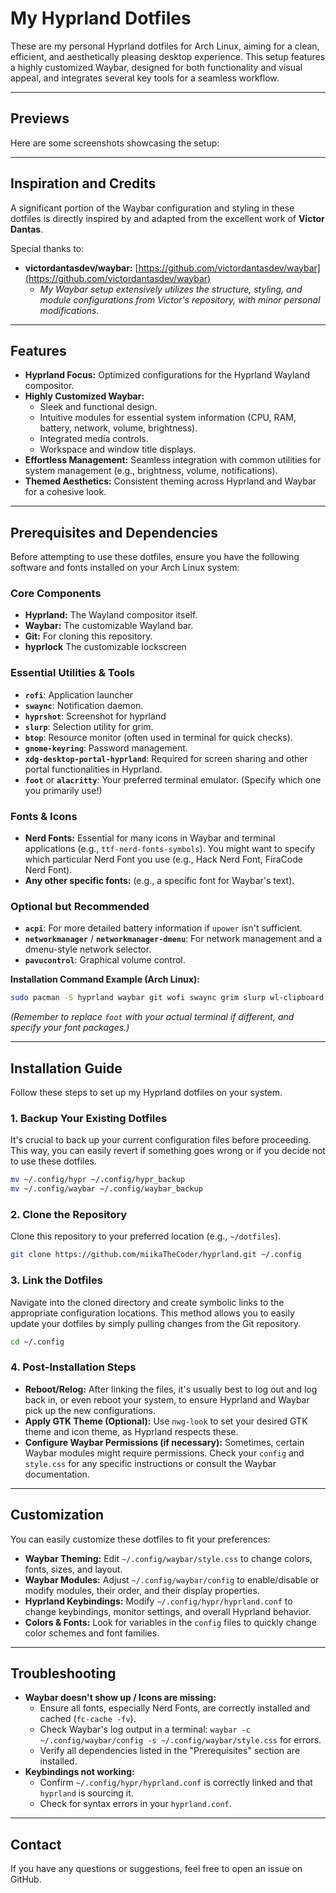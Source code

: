# My Hyprland Dotfiles

These are my personal Hyprland dotfiles for Arch Linux, aiming for a clean, efficient, and aesthetically pleasing desktop experience. This setup features a highly customized Waybar, designed for both functionality and visual appeal, and integrates several key tools for a seamless workflow.

---

## Previews

Here are some screenshots showcasing the setup:

<!-- TODO: Add your screenshots here!
You can embed them like this:
![Screenshot 1 Description](path/to/your/screenshot1.png)
![Screenshot 2 Description](path/to/your/screenshot2.png)
Or link to a gallery:
[View more screenshots in the gallery!](link-to-your-gallery-or-imgur-album)
-->

---

## Inspiration and Credits

A significant portion of the Waybar configuration and styling in these dotfiles is directly inspired by and adapted from the excellent work of **Victor Dantas**.

Special thanks to:

*   **victordantasdev/waybar:** [https://github.com/victordantasdev/waybar](https://github.com/victordantasdev/waybar)
    *   *My Waybar setup extensively utilizes the structure, styling, and module configurations from Victor's repository, with minor personal modifications.*

---

## Features

*   **Hyprland Focus:** Optimized configurations for the Hyprland Wayland compositor.
*   **Highly Customized Waybar:**
    *   Sleek and functional design.
    *   Intuitive modules for essential system information (CPU, RAM, battery, network, volume, brightness).
    *   Integrated media controls.
    *   Workspace and window title displays.
*   **Effortless Management:** Seamless integration with common utilities for system management (e.g., brightness, volume, notifications).
*   **Themed Aesthetics:** Consistent theming across Hyprland and Waybar for a cohesive look.

---

## Prerequisites and Dependencies

Before attempting to use these dotfiles, ensure you have the following software and fonts installed on your Arch Linux system:

### Core Components

*   **Hyprland:** The Wayland compositor itself.
*   **Waybar:** The customizable Wayland bar.
*   **Git:** For cloning this repository.
*   **hyprlock** The customizable lockscreen

### Essential Utilities & Tools

*   **`rofi`**: Application launcher
*   **`swaync`**: Notification daemon.
*   **`hyprshot`**: Screenshot for hyprland
*   **`slurp`**: Selection utility for grim.
*   **`btop`**: Resource monitor (often used in terminal for quick checks).
*   **`gnome-keyring`**: Password management.
*   **`xdg-desktop-portal-hyprland`**: Required for screen sharing and other portal functionalities in Hyprland.
*   **`foot`** or **`alacritty`**: Your preferred terminal emulator. (Specify which one you primarily use!)

### Fonts & Icons

*   **Nerd Fonts:** Essential for many icons in Waybar and terminal applications (e.g., `ttf-nerd-fonts-symbols`). You might want to specify which particular Nerd Font you use (e.g., Hack Nerd Font, FiraCode Nerd Font).
*   **Any other specific fonts:** (e.g., a specific font for Waybar's text).

### Optional but Recommended

*   **`acpi`**: For more detailed battery information if `upower` isn't sufficient.
*   **`networkmanager`** / **`networkmanager-dmenu`**: For network management and a dmenu-style network selector.
*   **`pavucontrol`**: Graphical volume control.

**Installation Command Example (Arch Linux):**

```bash
sudo pacman -S hyprland waybar git wofi swaync grim slurp wl-clipboard playerctl pamixer brightnessctl btop nwg-look polkit-gnome gnome-keyring xdg-desktop-portal-hyprland foot # Add your specific terminal and fonts here
```
*(Remember to replace `foot` with your actual terminal if different, and specify your font packages.)*

---

## Installation Guide

Follow these steps to set up my Hyprland dotfiles on your system.

### 1. Backup Your Existing Dotfiles

It's crucial to back up your current configuration files before proceeding. This way, you can easily revert if something goes wrong or if you decide not to use these dotfiles.

```bash
mv ~/.config/hypr ~/.config/hypr_backup
mv ~/.config/waybar ~/.config/waybar_backup
```

### 2. Clone the Repository

Clone this repository to your preferred location (e.g., `~/dotfiles`).

```bash
git clone https://github.com/miikaTheCoder/hyprland.git ~/.config
```

### 3. Link the Dotfiles

Navigate into the cloned directory and create symbolic links to the appropriate configuration locations. This method allows you to easily update your dotfiles by simply pulling changes from the Git repository.

```bash
cd ~/.config
```

### 4. Post-Installation Steps

*   **Reboot/Relog:** After linking the files, it's usually best to log out and log back in, or even reboot your system, to ensure Hyprland and Waybar pick up the new configurations.
*   **Apply GTK Theme (Optional):** Use `nwg-look` to set your desired GTK theme and icon theme, as Hyprland respects these.
*   **Configure Waybar Permissions (if necessary):** Sometimes, certain Waybar modules might require permissions. Check your `config` and `style.css` for any specific instructions or consult the Waybar documentation.

---

## Customization

You can easily customize these dotfiles to fit your preferences:

*   **Waybar Theming:** Edit `~/.config/waybar/style.css` to change colors, fonts, sizes, and layout.
*   **Waybar Modules:** Adjust `~/.config/waybar/config` to enable/disable or modify modules, their order, and their display properties.
*   **Hyprland Keybindings:** Modify `~/.config/hypr/hyprland.conf` to change keybindings, monitor settings, and overall Hyprland behavior.
*   **Colors & Fonts:** Look for variables in the `config` files to quickly change color schemes and font families.

---

## Troubleshooting

*   **Waybar doesn't show up / Icons are missing:**
    *   Ensure all fonts, especially Nerd Fonts, are correctly installed and cached (`fc-cache -fv`).
    *   Check Waybar's log output in a terminal: `waybar -c ~/.config/waybar/config -s ~/.config/waybar/style.css` for errors.
    *   Verify all dependencies listed in the "Prerequisites" section are installed.
*   **Keybindings not working:**
    *   Confirm `~/.config/hypr/hyprland.conf` is correctly linked and that `hyprland` is sourcing it.
    *   Check for syntax errors in your `hyprland.conf`.
---

## Contact

If you have any questions or suggestions, feel free to open an issue on GitHub.
